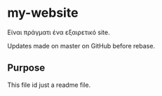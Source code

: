 # my-website

Είναι πράγματι ένα εξαιρετικό site.

Updates made on master on GitHub before rebase.

## Purpose

This file id just a readme file.
